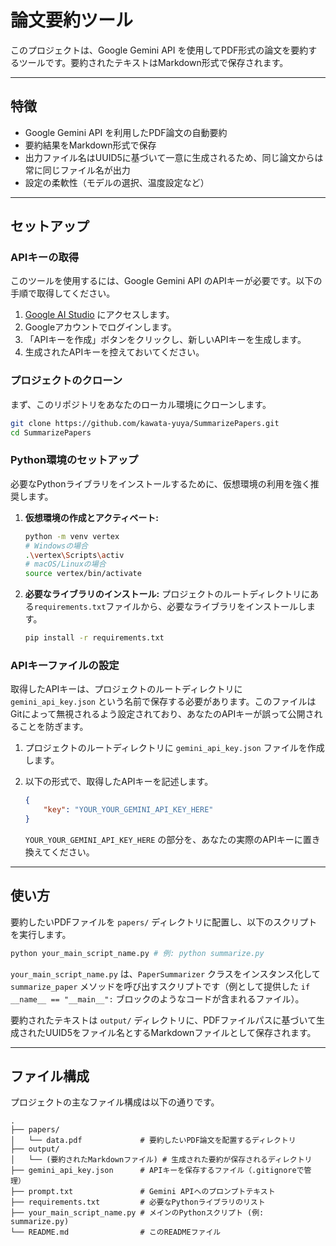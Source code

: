 # 論文要約ツール

このプロジェクトは、Google Gemini API を使用してPDF形式の論文を要約するツールです。要約されたテキストはMarkdown形式で保存されます。

-----

## 特徴

  * Google Gemini API を利用したPDF論文の自動要約
  * 要約結果をMarkdown形式で保存
  * 出力ファイル名はUUID5に基づいて一意に生成されるため、同じ論文からは常に同じファイル名が出力
  * 設定の柔軟性（モデルの選択、温度設定など）

-----

## セットアップ

### APIキーの取得

このツールを使用するには、Google Gemini API のAPIキーが必要です。以下の手順で取得してください。

1.  [Google AI Studio](https://aistudio.google.com/app/apikey) にアクセスします。
2.  Googleアカウントでログインします。
3.  「APIキーを作成」ボタンをクリックし、新しいAPIキーを生成します。
4.  生成されたAPIキーを控えておいてください。

### プロジェクトのクローン

まず、このリポジトリをあなたのローカル環境にクローンします。

```bash
git clone https://github.com/kawata-yuya/SummarizePapers.git
cd SummarizePapers
```

### Python環境のセットアップ

必要なPythonライブラリをインストールするために、仮想環境の利用を強く推奨します。

1.  **仮想環境の作成とアクティベート:**

    ```bash
    python -m venv vertex
    # Windowsの場合
    .\vertex\Scripts\activ
    # macOS/Linuxの場合
    source vertex/bin/activate
    ```

2.  **必要なライブラリのインストール:**
    プロジェクトのルートディレクトリにある`requirements.txt`ファイルから、必要なライブラリをインストールします。

    ```bash
    pip install -r requirements.txt
    ```


### APIキーファイルの設定

取得したAPIキーは、プロジェクトのルートディレクトリに `gemini_api_key.json` という名前で保存する必要があります。このファイルはGitによって無視されるよう設定されており、あなたのAPIキーが誤って公開されることを防ぎます。

1.  プロジェクトのルートディレクトリに `gemini_api_key.json` ファイルを作成します。

2.  以下の形式で、取得したAPIキーを記述します。

    ```json
    {
        "key": "YOUR_YOUR_GEMINI_API_KEY_HERE"
    }
    ```

    `YOUR_YOUR_GEMINI_API_KEY_HERE` の部分を、あなたの実際のAPIキーに置き換えてください。

-----

## 使い方

要約したいPDFファイルを `papers/` ディレクトリに配置し、以下のスクリプトを実行します。

```bash
python your_main_script_name.py # 例: python summarize.py
```

`your_main_script_name.py` は、`PaperSummarizer` クラスをインスタンス化して `summarize_paper` メソッドを呼び出すスクリプトです（例として提供した `if __name__ == "__main__":` ブロックのようなコードが含まれるファイル）。

要約されたテキストは `output/` ディレクトリに、PDFファイルパスに基づいて生成されたUUID5をファイル名とするMarkdownファイルとして保存されます。

-----

## ファイル構成

プロジェクトの主なファイル構成は以下の通りです。

```
.
├── papers/
│   └── data.pdf             # 要約したいPDF論文を配置するディレクトリ
├── output/
│   └── (要約されたMarkdownファイル) # 生成された要約が保存されるディレクトリ
├── gemini_api_key.json      # APIキーを保存するファイル（.gitignoreで管理）
├── prompt.txt               # Gemini APIへのプロンプトテキスト
├── requirements.txt         # 必要なPythonライブラリのリスト
├── your_main_script_name.py # メインのPythonスクリプト (例: summarize.py)
└── README.md                # このREADMEファイル
```

